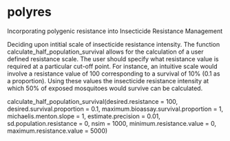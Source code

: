 # polyres
Incorporating polygenic resistance into Insecticide Resistance Management

Deciding upon intitial scale of insecticide resistance intensity. 
The function calculate_half_population_survival allows for the calculation of a user defined resistance scale. 
The user should specify what resistance value is required at a particular cut-off point. For instance, an intuitive scale would involve a resistance value of 100 corresponding to a survival of 10% (0.1 as a proportion). Using these values the insecticide resistance intensity at which 50% of exposed mosquitoes would survive can be calculated. 

calculate_half_population_survival(desired.resistance = 100,
                                  desired.survival.proportion = 0.1,
                                  maximum.bioassay.survival.proportion = 1,
                                  michaelis.menton.slope = 1, 
                                  estimate.precision = 0.01, 
                                  sd.population.resistance = 0,
                                  nsim = 1000,
                                  minimum.resistance.value = 0, 
                                  maximum.resistance.value = 5000)
